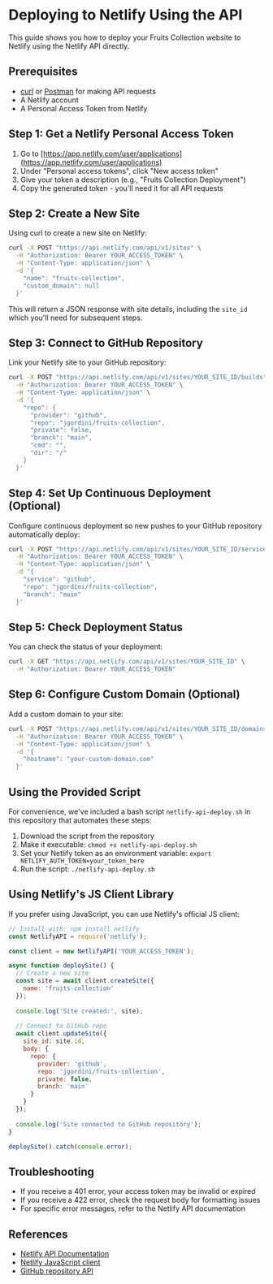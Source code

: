 # Deploying to Netlify Using the API

This guide shows you how to deploy your Fruits Collection website to Netlify using the Netlify API directly.

## Prerequisites

- [curl](https://curl.se/) or [Postman](https://www.postman.com/) for making API requests
- A Netlify account
- A Personal Access Token from Netlify

## Step 1: Get a Netlify Personal Access Token

1. Go to [https://app.netlify.com/user/applications](https://app.netlify.com/user/applications)
2. Under "Personal access tokens", click "New access token"
3. Give your token a description (e.g., "Fruits Collection Deployment")
4. Copy the generated token - you'll need it for all API requests

## Step 2: Create a New Site

Using curl to create a new site on Netlify:

```bash
curl -X POST "https://api.netlify.com/api/v1/sites" \
  -H "Authorization: Bearer YOUR_ACCESS_TOKEN" \
  -H "Content-Type: application/json" \
  -d '{
    "name": "fruits-collection",
    "custom_domain": null
  }'
```

This will return a JSON response with site details, including the `site_id` which you'll need for subsequent steps.

## Step 3: Connect to GitHub Repository

Link your Netlify site to your GitHub repository:

```bash
curl -X POST "https://api.netlify.com/api/v1/sites/YOUR_SITE_ID/builds" \
  -H "Authorization: Bearer YOUR_ACCESS_TOKEN" \
  -H "Content-Type: application/json" \
  -d '{
    "repo": {
      "provider": "github",
      "repo": "jgordini/fruits-collection", 
      "private": false,
      "branch": "main",
      "cmd": "", 
      "dir": "/"
    }
  }'
```

## Step 4: Set Up Continuous Deployment (Optional)

Configure continuous deployment so new pushes to your GitHub repository automatically deploy:

```bash
curl -X POST "https://api.netlify.com/api/v1/sites/YOUR_SITE_ID/service-instances" \
  -H "Authorization: Bearer YOUR_ACCESS_TOKEN" \
  -H "Content-Type: application/json" \
  -d '{
    "service": "github",
    "repo": "jgordini/fruits-collection",
    "branch": "main"
  }'
```

## Step 5: Check Deployment Status

You can check the status of your deployment:

```bash
curl -X GET "https://api.netlify.com/api/v1/sites/YOUR_SITE_ID" \
  -H "Authorization: Bearer YOUR_ACCESS_TOKEN"
```

## Step 6: Configure Custom Domain (Optional)

Add a custom domain to your site:

```bash
curl -X POST "https://api.netlify.com/api/v1/sites/YOUR_SITE_ID/domains" \
  -H "Authorization: Bearer YOUR_ACCESS_TOKEN" \
  -H "Content-Type: application/json" \
  -d '{
    "hostname": "your-custom-domain.com"
  }'
```

## Using the Provided Script

For convenience, we've included a bash script `netlify-api-deploy.sh` in this repository that automates these steps:

1. Download the script from the repository
2. Make it executable: `chmod +x netlify-api-deploy.sh`
3. Set your Netlify token as an environment variable: `export NETLIFY_AUTH_TOKEN=your_token_here`
4. Run the script: `./netlify-api-deploy.sh`

## Using Netlify's JS Client Library

If you prefer using JavaScript, you can use Netlify's official JS client:

```javascript
// Install with: npm install netlify
const NetlifyAPI = require('netlify');

const client = new NetlifyAPI('YOUR_ACCESS_TOKEN');

async function deploySite() {
  // Create a new site
  const site = await client.createSite({
    name: 'fruits-collection'
  });
  
  console.log('Site created:', site);
  
  // Connect to GitHub repo
  await client.updateSite({
    site_id: site.id,
    body: {
      repo: {
        provider: 'github',
        repo: 'jgordini/fruits-collection',
        private: false,
        branch: 'main'
      }
    }
  });
  
  console.log('Site connected to GitHub repository');
}

deploySite().catch(console.error);
```

## Troubleshooting

- If you receive a 401 error, your access token may be invalid or expired
- If you receive a 422 error, check the request body for formatting issues
- For specific error messages, refer to the Netlify API documentation

## References

- [Netlify API Documentation](https://docs.netlify.com/api/get-started/)
- [Netlify JavaScript client](https://github.com/netlify/js-client)
- [GitHub repository API](https://docs.github.com/en/rest/reference)
